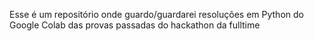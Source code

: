 Esse é um repositório onde guardo/guardarei resoluções em Python do Google Colab das provas passadas do hackathon da fulltime
